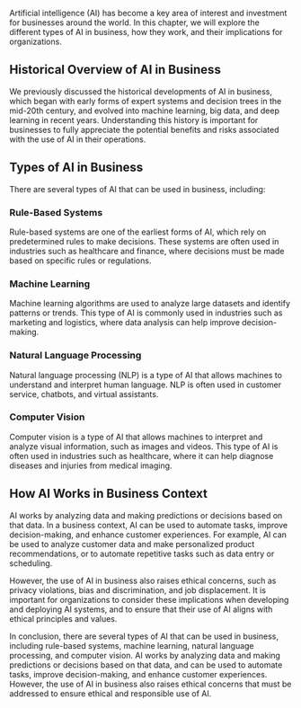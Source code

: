 
Artificial intelligence (AI) has become a key area of interest and investment for businesses around the world. In this chapter, we will explore the different types of AI in business, how they work, and their implications for organizations.

Historical Overview of AI in Business
-------------------------------------

We previously discussed the historical developments of AI in business, which began with early forms of expert systems and decision trees in the mid-20th century, and evolved into machine learning, big data, and deep learning in recent years. Understanding this history is important for businesses to fully appreciate the potential benefits and risks associated with the use of AI in their operations.

Types of AI in Business
-----------------------

There are several types of AI that can be used in business, including:

### Rule-Based Systems

Rule-based systems are one of the earliest forms of AI, which rely on predetermined rules to make decisions. These systems are often used in industries such as healthcare and finance, where decisions must be made based on specific rules or regulations.

### Machine Learning

Machine learning algorithms are used to analyze large datasets and identify patterns or trends. This type of AI is commonly used in industries such as marketing and logistics, where data analysis can help improve decision-making.

### Natural Language Processing

Natural language processing (NLP) is a type of AI that allows machines to understand and interpret human language. NLP is often used in customer service, chatbots, and virtual assistants.

### Computer Vision

Computer vision is a type of AI that allows machines to interpret and analyze visual information, such as images and videos. This type of AI is often used in industries such as healthcare, where it can help diagnose diseases and injuries from medical imaging.

How AI Works in Business Context
--------------------------------

AI works by analyzing data and making predictions or decisions based on that data. In a business context, AI can be used to automate tasks, improve decision-making, and enhance customer experiences. For example, AI can be used to analyze customer data and make personalized product recommendations, or to automate repetitive tasks such as data entry or scheduling.

However, the use of AI in business also raises ethical concerns, such as privacy violations, bias and discrimination, and job displacement. It is important for organizations to consider these implications when developing and deploying AI systems, and to ensure that their use of AI aligns with ethical principles and values.

In conclusion, there are several types of AI that can be used in business, including rule-based systems, machine learning, natural language processing, and computer vision. AI works by analyzing data and making predictions or decisions based on that data, and can be used to automate tasks, improve decision-making, and enhance customer experiences. However, the use of AI in business also raises ethical concerns that must be addressed to ensure ethical and responsible use of AI.
